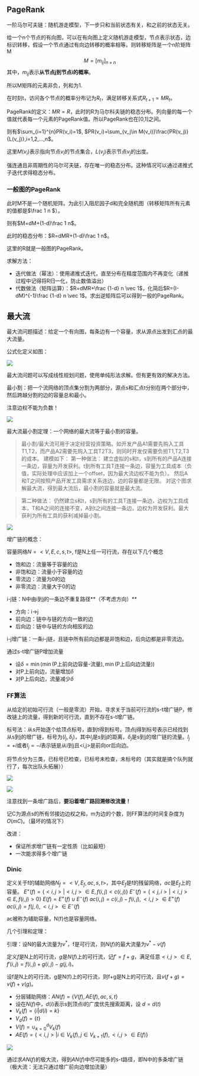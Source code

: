 ## PageRank

一阶马尔可夫链：随机游走模型，下一步只和当前状态有关，和之前的状态无关。

给一个n个节点的有向图，可以在有向图上定义随机游走模型，节点表示状态，边标识转移，假设一个节点通过有向边转移的概率相等。则转移矩阵是一个n阶矩阵M
$$
M=[m_{ij}]_{n\times n}
$$
其中，$m_{ij}$表示**从节点j到节点i的概率**。

所以M矩阵的元素非负，列和为1.

在时刻t，访问各个节点的概率分布记为$R_t$，满足转移关系式$R_{t+1}=MR_t$。

PageRank的定义：$MR=R$，此时的R为马尔科夫链的稳态分布。列向量的每一个值就代表每一个元素的PageRank值。所以PageRank也在[0,1]之间。

则有$\sum_{i=1}^{n}PR(v_i)=1$, $PR(v_i)=\sum_{v_j\in M(v_i)}\frac{PR(v_j)}{L(v_j)},i=1,2,...,n$。

这里$M(v_i)$表示指向节点$v_i$的节点集合，$L(v_j)$表示节点$v_j$的出度。

强连通且非周期性的马尔可夫链，存在唯一的稳态分布。这种情况可以通过递推式子迭代求得稳态分布。

### 一般图的PageRank

此时M不是一个随机矩阵。为此引入阻尼因子d和完全随机图（转移矩阵所有元素的值都是$\frac 1 n $）。

则有$M=dM+(1-d)\frac 1 n$。

此时的稳态分布：$R=dMR+(1-d)\frac 1 n$。

这里的R就是一般图的PageRank。

求解方法：

- 迭代做法（幂法）：使用递推式迭代，直至分布在精度范围内不再变化（递推过程中记得将R归一化，防止数值溢出）
- 代数做法（矩阵运算）：$R=dMR+\frac {1-d} n \vec 1$，化简后$R=(I-dM)^{-1}\frac {1-d} n \vec 1$。求出逆矩阵后可以得到一般的PageRank。

## 最大流

最大流问题描述：给定一个有向图，每条边有一个容量，求从源点出发到汇点的最大流量。

公式化定义如图：

![](img/2024-12-23-17-13-31.png)

最大流问题可以写成线性规划问题，使用单纯形法求解。但有更有效的解决方法。

最小割：把一个流网络的顶点集分割为两部分，源点s和汇点t分别在两个部分中，然后跨越分割的边的容量总和最小。

注意边权不能为负数！

![](img/2024-12-23-17-17-57.png)

最大流最小割定理：一个网络的最大流等于最小割的容量。

> 最小割/最大流可用于决定经营投资策略。如开发产品A1需要先购入工具T1,T2，而产品A2需要先购入工具T2T3，则同时开发仅需要负担T1,T2,T3的成本。
> 建模如下：
> 第一种做法：
> 建立虚拟的s和t，s到所有的产品A连接一条边，容量为开发获利。t到所有工具T连接一条边，容量为工具成本（负值，实际处理中应该加上一个offset，因为最大流边权不能为负）。
> 然后A和T之间按照产品开发工具需求关系连边，边的容量都是无限。
> 对这个图求解最大流，得到最大流后，最小割的容量就是最大流。

> 第二种做法：
> 仍然建立s和t，s到所有的工具T连接一条边，边权为工具成本，T和A之间的连接不变，A到t之间连接一条边，边权为开发获利。最大获利为所有工具的获利减掉最小割。

![](img/2024-12-23-17-36-22.png)

增广链的概念：

容量网络$N=<V,E,c,s,t>$, f是N上任一可行流，存在以下几个概念
- 饱和边：流量等于容量的边
- 非饱和边：流量小于容量的边
- 零流边：流量为0的边
- 非零流边：流量大于0的边

i-j链：N中由i到j的一条边不重复路径**（不考虑方向）**
- 方向：i->j
- 前向边：链中与链的方向一致的边
- 后向边：链中与链的方向相反的边

i-j增广链：一条i-j链，且链中所有前向边都是非饱和边，后向边都是非零流边。

通过s-t增广链P增加流量
- 设$\delta=\min(\min(\text{P上前向边容量-流量}),\min(\text{P上后向边流量}))$
- 对P上前向边，流量增加$\delta$
- 对P上后向边，流量减少$\delta$

### FF算法

从给定的初始可行流（一般是零流）开始，寻求关于当前可行流的s-t增广链P，修改链上的流量，得到新的可行流，直到不存在s-t增广链。

标号法：从s开始逐个给顶点标号，直到t得到标号。顶点j得到标号表示已经找到从s到j的增广链，标号为$(l_j,\delta_j)$，其中$l_j$是s到j的距离，$\delta_j$是s到j的增广链的流量。$l_j=+i$或者$l_j=-i$表示链是从i到j且<i,j>是前向or后向边。

将节点分为三类，已标号已检查，已标号未检查，未标号的（其实就是搞个队列就行了，每次出队头拓展））

![](img/2024-12-24-12-10-24.png)

![](img/2024-12-24-12-14-17.png)

注意找到一条增广路后，**要沿着增广路回溯修改流量！**

记C为源点s的所有邻接边边权之和，m为边的个数，则FF算法的时间复杂度为$O(mC)$。（最坏的情况下）

改进：
- 保证所求增广链有一定性质（比如最短）
- 一次能求得多个增广链

### Dinic

定义关于f的辅助网络$N_f=<V,E_f,ac,s,t>$，其中$E_f$是f的残留网络，$ac$是$E_f$上的容量。
$E^+(f)=\{<i,j>|<i,j>\in E, f(i,j)<c(i,j)\}$
$E^-(f)=\{<j,i>|<i,j>\in E, f(i,j)>0\}$
$E(f)=E^+(f)\cup E^-(f)$
$ac(i,j)=c(i,j)-f(i,j), <i,j>\in E^+(f)$
$ac(i,j)=f(j,i), <i,j>\in E^-(f)$

ac被称为辅助容量，N(f)也是容量网络。

几个引理和定理：

引理：设N的最大流量为$v^*$，f是可行流，则$N(f)$的最大流量为$v^*-v(f)$

定义$f$是N上的可行流，$g$是$N(f)$上的可行流，记$f'=f+g$，满足任意$<i,j>\in E, f'(i,j)=f(i,j)+g(i,j)-g(j,i)$。

设f是N上的可行流，g是N(f)上的可行流，则f+g是N上的可行流，且$v(f+g)=v(f)+v(g)$。

- 分层辅助网络：$AN(f)=\{V(f), AE(f), ac, s, t \}$
- 设在$N(f)$中，$d(i)$表示s到顶点i的广度优先搜索距离，设 $d=d(t)$
- $V_k(f)=\{i|d(i)=k\}$
- $V_d(f)=\{t\}$
- $V(f)=\cup_{k=0}^{d}V_k(f)$
- $AE(f)=\{<i,j>|i\in V_k(f), j\in V_{k+1}(f), <i,j>\in E(f)\}$

![](img/2024-12-24-13-11-23.png)

通过求$AN(f)$的极大流，得到$AN(f)$中尽可能多的s-t路径，即N中的多条增广链（极大流：无法只通过增广前向边增加流量）

